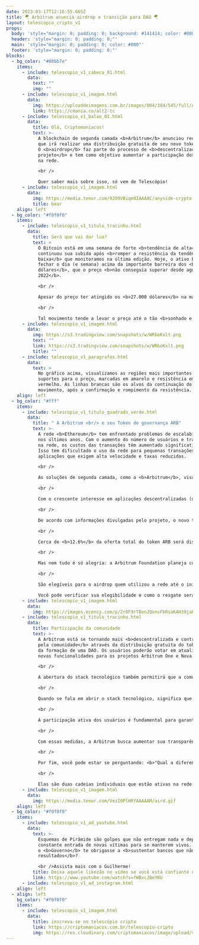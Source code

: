 ```yaml
---
date: 2023-03-17T12:16:55.665Z
title: 🪂 Arbitrum anuncia airdrop e transição para DAO 🪂
layout: telescopio_cripto_v1
props:
  body: 'style="margin: 0; padding: 0; background: #141414; color: #000"'
  header: 'style="margin: 0; padding: 0;"'
  main: 'style="margin: 0; padding: 0; color: #000"'
  footer: 'style="margin: 0; padding: 0;"'
blocks:
  - bg_color: "#00bb7e"
    items:
      - include: telescopio_v1_cabeca_01.html
        data:
          text: ""
          img: ""
      - include: telescopio_v1_imagem.html
        data:
          img: https://uploaddeimagens.com.br/images/004/384/545/full/Altseason_Newsletter_final.png?1678449695
          link: https://cmania.co/alt2-tc
      - include: telescopio_v1_balao_01.html
        data:
          title: Olá, Criptomaníacos!
          text: >-
            A blockchain de segunda camada <b>Arbitrum</b> anunciou recentemente
            que irá realizar uma distribuição gratuita de seu novo token, o ARB.
            O <b>airdrop</b> faz parte do processo de <b>descentralização do
            projeto</b> e tem como objetivo aumentar a participação dos usuários
            na rede.

            <br /> 

            Quer saber mais sobre isso, só vem de Telescópio!
      - include: telescopio_v1_imagem.html
        data:
          img: https://media.tenor.com/92O9VBiqm9IAAAAC/anyside-crypto.gif
          title: bear
    align: left
  - bg_color: "#f0f0f0"
    items:
      - include: telescopio_v1_titulo_tracinho.html
        data:
          title: Será que vai dar lua?
          text: >
            O Bitcoin está em uma semana de forte <b>tendência de alta</b> e
            continuou sua subida após <b>romper a resistência da tendência de
            baixa</b> que monitoramos na última edição. Hoje, o ativo briga para
            fechar o dia (e semana) acima da importante barreira dos <b>25.300
            dólares</b>, que o preço <b>não conseguia superar desde agosto de
            2022</b>. 

            <br /> 

            Apesar do preço ter atingido os <b>27.000 dólares</b> na manhã desta sexta-feira, vale ressaltar que ainda é importante uma confirmação de rompimento com o fechamento do gráfico diário de hoje, e o semanal, acima desse patamar para termos uma confirmação de rompimento. 

            <br /> 

            Tal movimento tende a levar o preço até o tão <b>sonhado e esperado 30k</b>. Por outro lado, se essa confirmação não acontecer e tivermos um sinal de <b>rompimento falso</b>, veremos um forte <b>movimento vendedor</b>. 
      - include: telescopio_v1_imagem.html
        data:
          img: https://s3.tradingview.com/snapshots/w/WRboKxlt.png
          text: ""
          link: https://s3.tradingview.com/snapshots/w/WRboKxlt.png
          title: ""
      - include: telescopio_v1_paragrafos.html
        data:
          text: >
            No gráfico acima, visualizamos as regiões mais importantes de
            suportes para o preço, marcadas em amarelo e resistência em
            vermelho. As linhas brancas são os alvos da continuação do
            movimento, após a confirmação e rompimento da resistência.
    align: left
  - bg_color: "#fff"
    items:
      - include: telescopio_v1_titulo_quadrado_verde.html
        data:
          title: " A Arbitrum <br/> e seu Token de governança ARB"
          text: >-
            A rede <b>Ethereum</b> tem enfrentado problemas de escalabilidade
            nos últimos anos. Com o aumento do número de usuários e transações
            na rede, os custos das transações têm aumentado significativamente.
            Isso tem dificultado o uso da rede para pequenas transações e
            aplicações que exigem alta velocidade e taxas reduzidas.

            <br /> 

            As soluções de segunda camada, como a <b>Arbitrum</b>, visam resolver esses problemas ao permitir que as transações sejam processadas <b>fora da cadeia principal da Ethereum</b>. Isso faz com que essas transações sejam processadas com maior <b>velocidade e menor custo</b>.

            <br /> 

            Com o crescente interesse em aplicações descentralizadas (dapps) e finanças descentralizadas (DeFi), <b>a demanda por soluções de segunda camada como a Arbitrum tem aumentado significativamente</b>.

            <br /> 

            De acordo com informações divulgadas pelo projeto, o novo token nativo da Arbitrum, o <b>ARB</b>, concederá aos seus detentores o poder de votar em mudanças na rede. Além disso, a Arbitrum também anunciou a formação de uma <b>DAO</b> (Organização Autônoma Descentralizada) para direcionar a tecnologia aos fins da comunidade.

            <br /> 

            Cerca de <b>12.6%</b> da oferta total do token ARB será distribuída gratuitamente através do airdrop, no dia <b>23 de março</b>. Isso permitirá que os usuários da rede tenham voz ativa nas decisões sobre o futuro dos projetos <b>Arbitrum One e Nova</b>.

            <br /> 

            Mas nem tudo é só alegria: a Arbitrum Foundation planeja conceder <b>44%</b> dos tokens a investidores e principais colaboradores, um número relativamente <b>alto</b> de tokens.

            <br /> 

            São elegíveis para o airdrop quem utilizou a rede até o início do mês passado.<br /> 

            Você pode verificar sua elegibilidade e como o resgate será feito clicando <a href="https://www.homehost.com.br/">aqui</a>.
      - include: telescopio_v1_imagem.html
        data:
          img: https://images.ecency.com/p/2r8F9rTBenJQonvFkRsaKAH39jaKNoUwtKLXMK2cgH78Bfn3Yynxaz9YruWaCSiZ26vtHxJxCYgz8KEx51oxXoG4pwyskqU8XKXr6oginjKKd218DeusRCzUmmM8BYCEH.webp?format=webp&mode=fit
      - include: telescopio_v1_titulo_tracinho.html
        data:
          title: Participação da comunidade
          text: >-
            A Arbitrum está se tornando mais <b>descentralizada e controlada
            pela comunidade</b> através da distribuição gratuita do token ARB e
            da formação de uma DAO. Os usuários poderão votar em atualizações e
            novas funcionalidades para os projetos Arbitrum One e Nova. 

            <br /> 

            A abertura do stack tecnológico também permitirá que a comunidade contribua diretamente para o crescimento da rede.

            <br /> 

            Quando se fala em abrir o stack tecnológico, significa que ferramentas e tecnologias estarão disponíveis para que desenvolvedores construam <b>soluções de terceira camada sobre a Arbitrum</b>. Em resumo, veremos muitos projetos, protocolos e aplicações sendo construídos pela comunidade.

            <br /> 

            A participação ativa dos usuários é fundamental para garantir que a tecnologia evolua de acordo com as necessidades da comunidade. A DAO será responsável por <b>tomar decisões importantes sobre o futuro da tecnologia e gerenciar os fundos destinados ao desenvolvimento dos projetos</b>.

            <br /> 

            Com essas medidas, a Arbitrum busca aumentar sua transparência e responsabilidade perante sua base de usuários, fortalecendo ainda mais sua relação com eles.

            <br /> 

            Por fim, você pode estar se perguntando: <b>"Qual a diferença entre a Arbitrum One e a Nova?"</b>. 

            <br /> 

            Elas são duas cadeias individuais que estão ativas na rede principal e juntas podem suportar quase todos os casos de uso de blockchain. <b>Nova</b> é a solução mais adequada de escolha para <b>jogos e aplicações sociais</b>, enquanto <b>Arbitrum One</b> é apresentada como o <b>lar para DeFi e muitos projetos NFT</b>. 
      - include: telescopio_v1_imagem.html
        data:
          img: https://media.tenor.com/VezI0PlHRfAAAAAM/aird.gif
    align: left
  - bg_color: "#f0f0f0"
    items:
      - include: telescopio_v1_ad_youtube.html
        data:
          text: >-
            Esquemas de Pirâmide são golpes que não entregam nada e dependem da
            constante entrada de novas vítimas para se manterem vivos. Mas e se
            o <b>Governo</b> te obrigasse a <b>sustentar bancos que não entregam
            resultados</b>?

            <br />Assista mais com o Guilherme!
          title: Deixa aquele likezão no vídeo se você está confiante no BTC!
          link: https://www.youtube.com/watch?v=fWBxcJBeYKU
      - include: telescopio_v1_ad_instagram.html
    align: left
  - align: left
    bg_color: "#f0f0f0"
    items:
      - include: telescopio_v1_imagem.html
        data:
          title: inscreva-se no telescópio cripto
          link: https://criptomaniacos.com.br/telescopio-cripto
          img: https://res.cloudinary.com/criptomaniacos/image/upload/v1662133224/telescopio/inscreva-se-telescopio.png
---
```

